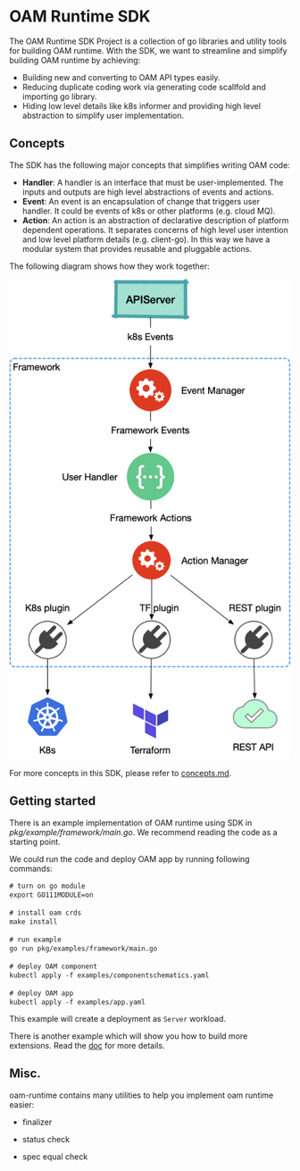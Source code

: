 # OAM Runtime SDK

The OAM Runtime SDK Project is a collection of go libraries and utility tools for building OAM runtime. With the SDK, we want to streamline and simplify building OAM runtime by achieving:

- Building new and converting to OAM API types easily.
- Reducing duplicate coding work via generating code scallfold and importing go library.
- Hiding low level details like k8s informer and providing high level abstraction to simplify user implementation.


## Concepts

The SDK has the following major concepts that simplifies writing OAM code:

- **Handler**: A handler is an interface that must be user-implemented. 
               The inputs and outputs are high level abstractions of events and actions.
- **Event**: An event is an encapsulation of change that triggers user handler.
             It could be events of k8s or other platforms (e.g. cloud MQ).
- **Action**: An action is an abstraction of declarative description of platform dependent operations.
              It separates concerns of high level user intention and low level platform details (e.g. client-go).
			  In this way we have a modular system that provides reusable and pluggable actions.

The following diagram shows how they work together:

![missing](./doc/img/handler-diagram.png)

For more concepts in this SDK, please refer to [concepts.md](./doc/concepts.md).

## Getting started

There is an example implementation of OAM runtime using SDK in _pkg/example/framework/main.go_. We recommend reading the code as a starting point.

We could run the code and deploy OAM app by running following commands:


```shell
# turn on go module
export GO111MODULE=on

# install oam crds
make install

# run example
go run pkg/examples/framework/main.go

# deploy OAM component
kubectl apply -f examples/componentschematics.yaml

# deploy OAM app
kubectl apply -f examples/app.yaml
```

This example will create a deployment as `Server` workload.

There is another example which will show you how to build more extensions. Read the [doc](pkg/examples/extendworkload/README.md) for more details.

## Misc.

oam-runtime contains many utilities to help you implement oam runtime easier:

* finalizer

* status check

* spec equal check
